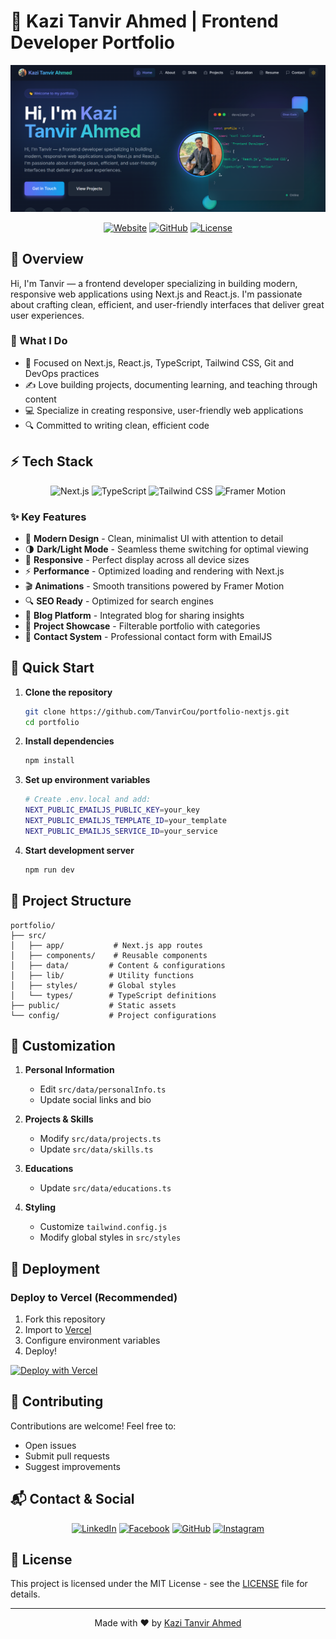 # 🚀 Kazi Tanvir Ahmed | Frontend Developer Portfolio

![Portfolio Preview](./public/assets/portfolio-ss.png)

<div align="center">

[![Website](https://img.shields.io/badge/Website-Live-brightgreen?style=for-the-badge)](https://portfolio-tnvr.vercel.app/)
[![GitHub](https://img.shields.io/badge/GitHub-Repository-black?style=for-the-badge&logo=github)](https://github.com/TanvirCou/portfolio-nextjs)
[![License](https://img.shields.io/badge/License-MIT-yellow?style=for-the-badge)](LICENSE)

</div>

## 🎯 Overview

Hi, I'm Tanvir — a frontend developer specializing in building modern, responsive web applications using Next.js and React.js. I'm passionate about crafting clean, efficient, and user-friendly interfaces that deliver great user experiences.

### 🚀 What I Do

- 🌱 Focused on Next.js, React.js, TypeScript, Tailwind CSS, Git and DevOps practices
- ✍️ Love building projects, documenting learning, and teaching through content
- 💻 Specialize in creating responsive, user-friendly web applications
- 🔍 Committed to writing clean, efficient code

## ⚡ Tech Stack

<div align="center">

![Next.js](https://img.shields.io/badge/Next.js-14-black?style=for-the-badge&logo=next.js)
![TypeScript](https://img.shields.io/badge/TypeScript-5-blue?style=for-the-badge&logo=typescript)
![Tailwind CSS](https://img.shields.io/badge/Tailwind_CSS-3.3-38B2AC?style=for-the-badge&logo=tailwind-css)
![Framer Motion](https://img.shields.io/badge/Framer_Motion-10.16-FF61F6?style=for-the-badge&logo=framer)

</div>

### ✨ Key Features

- 🎨 **Modern Design** - Clean, minimalist UI with attention to detail
- 🌗 **Dark/Light Mode** - Seamless theme switching for optimal viewing
- 📱 **Responsive** - Perfect display across all device sizes
- ⚡ **Performance** - Optimized loading and rendering with Next.js
- 🎬 **Animations** - Smooth transitions powered by Framer Motion
- 🔍 **SEO Ready** - Optimized for search engines
- 📝 **Blog Platform** - Integrated blog for sharing insights
- 📂 **Project Showcase** - Filterable portfolio with categories
- 📧 **Contact System** - Professional contact form with EmailJS

## 🚀 Quick Start

1. **Clone the repository**

   ```bash
   git clone https://github.com/TanvirCou/portfolio-nextjs.git
   cd portfolio
   ```

2. **Install dependencies**

   ```bash
   npm install
   ```

3. **Set up environment variables**

   ```bash
   # Create .env.local and add:
   NEXT_PUBLIC_EMAILJS_PUBLIC_KEY=your_key
   NEXT_PUBLIC_EMAILJS_TEMPLATE_ID=your_template
   NEXT_PUBLIC_EMAILJS_SERVICE_ID=your_service
   ```

4. **Start development server**
   ```bash
   npm run dev
   ```

## 📁 Project Structure

```
portfolio/
├── src/
│   ├── app/           # Next.js app routes
│   ├── components/    # Reusable components
│   ├── data/         # Content & configurations
│   ├── lib/          # Utility functions
│   ├── styles/       # Global styles
│   └── types/        # TypeScript definitions
├── public/           # Static assets
└── config/           # Project configurations
```

## 🎨 Customization

1. **Personal Information**

   - Edit `src/data/personalInfo.ts`
   - Update social links and bio

2. **Projects & Skills**

   - Modify `src/data/projects.ts`
   - Update `src/data/skills.ts`

3. **Educations**

   - Update `src/data/educations.ts`

4. **Styling**
   - Customize `tailwind.config.js`
   - Modify global styles in `src/styles`

## 🚢 Deployment

### Deploy to Vercel (Recommended)

1. Fork this repository
2. Import to [Vercel](https://vercel.com)
3. Configure environment variables
4. Deploy!

[![Deploy with Vercel](https://vercel.com/button)](https://vercel.com/new/clone?repository-url=https%3A%2F%2Fgithub.com%2FTanvirCou%2Fportfolio-nextjs)

## 🤝 Contributing

Contributions are welcome! Feel free to:

- Open issues
- Submit pull requests
- Suggest improvements

## 📬 Contact & Social

<div align="center">

[![LinkedIn](https://img.shields.io/badge/LinkedIn-Connect-0077B5?style=for-the-badge&logo=linkedin)](https://www.linkedin.com/in/tnvr-kazi/)
[![Facebook](https://img.shields.io/badge/Facebook-Follow-1877F2?style=for-the-badge&logo=facebook)](https://www.facebook.com/ahmed.tnvr.999)
[![GitHub](https://img.shields.io/badge/GitHub-Follow-100000?style=for-the-badge&logo=github)](https://github.com/TanvirCou)
[![Instagram](https://img.shields.io/badge/Instagram-Follow-E4405F?style=for-the-badge&logo=instagram)](https://www.instagram.com/tnvr_ahmed)

</div>

## 📄 License

This project is licensed under the MIT License - see the [LICENSE](LICENSE) file for details.

---

<div align="center">

Made with ❤️ by [Kazi Tanvir Ahmed](https://github.com/TanvirCou)

</div>
